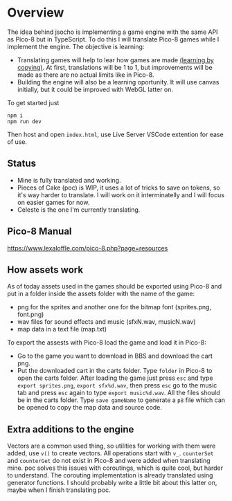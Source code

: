 # Overview

The idea behind jsocho is implementing a game engine with the same API as Pico-8 but in TypeScript.
To do this I will translate Pico-8 games while I implement the engine.
The objective is learning:
- Translating games will help to lear how games are made [(learning by copying)](https://www.artofmanliness.com/career-wealth/career/want-to-become-a-better-writer-copy-the-work-of-others/). At first, translations will be 1 to 1, but improvements will be made as there are no actual limits like in Pico-8.
- Building the engine will also be a learning oportunity. It will use canvas initially, but it could be improved with WebGL latter on.

To get started just

```
npm i
npm run dev
```
Then host and open `index.html`, use Live Server VSCode extention for ease of use.

## Status
- Mine is fully translated and working.
- Pieces of Cake (poc) is WIP, it uses a lot of tricks to save on tokens, so it's way harder to translate. I will work on it interminatelly and I will focus on easier games for now.
- Celeste is the one I'm currently translating.
  
## Pico-8 Manual
https://www.lexaloffle.com/pico-8.php?page=resources

## How assets work
As of today assets used in the games should be exported using Pico-8 and put in a folder inside the assets folder with the name of the game:
- png for the sprites and another one for the bitmap font (sprites.png, font.png) 
- wav files for sound effects and music (sfxN.wav, musicN.wav)
- map data in a text file (map.txt)

To export the assests with Pico-8 load the game and load it in Pico-8:
- Go to the game you want to download in BBS and download the cart png.
- Put the downloaded cart in the carts folder. Type `folder` in Pico-8 to open the carts folder.
After loading the game just press `esc` and type `export sprites.png`, `export sfx%d.wav`, then press `esc` go to the music tab and press `esc` again to type `export music%d.wav`.
All the files should be in the carts folder.
Type `save gameName` to generate a `p8` file which can be opened to copy the map data and source code.

## Extra additions to the engine
Vectors are a common used thing, so utilities for working with them were added, use `v()` to create vectors. All operations start with `v_`.
`counterSet` and `counterGet` do not exist in Pico-8 and were added when translating mine. poc solves this issues with coroutings, which is quite cool, but harder to understand. The corouting implementation is already translated using generator functions. I should probably write a little bit about this latter on, maybe when I finish translating poc.
